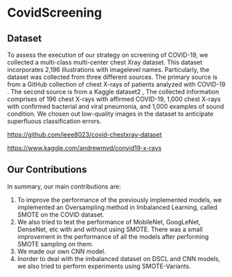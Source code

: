 # CovidScreening

## Dataset
To assess the execution of our strategy on screening of COVID-19, we collected a multi-class multi-center chest Xray dataset. This dataset incorporates 2,196 illustrations with 
imagelevel names. Particularly, the dataset was collected from three different sources. The primary source is from a GitHub collection of chest X-rays of patients analyzed with 
COVID-19 . The second source is from a  Kaggle dataset2 ,  The collected information comprises of 196 chest X-rays with affirmed COVID-19, 1,000 chest X-rays with confirmed 
bacterial and viral pneumonia, and 1,000 examples of sound condition. We chosen out low-quality images in the dataset to anticipate superfluous classification errors.

https://github.com/ieee8023/covid-chestxray-dataset

https://www.kaggle.com/andrewmvd/convid19-x-rays

## Our Contributions
In summary, our main contributions are:
1) To improve the performance of the previously implemented models, we implemented an Oversampling method in Imbalanced Learning, called SMOTE on the COVID dataset.
2) We also tried to test the performance of MobileNet, GoogLeNet, DenseNet, etc with and without using SMOTE. There was a small improvement in the performance of all the models after performing SMOTE sampling on them.
3) We made our own CNN model.
4) Inorder to deal with the imbalanced dataset on DSCL and CNN models, we also tried to perform experiments using SMOTE-Variants.

